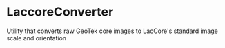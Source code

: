 LaccoreConverter
================

Utility that converts raw GeoTek core images to LacCore's standard image scale and orientation
